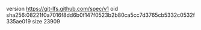 version https://git-lfs.github.com/spec/v1
oid sha256:08221f0a7016f8dd6b0f147f0523b2b80ca5cc7d3765cb5332c0532f335ae019
size 23909
